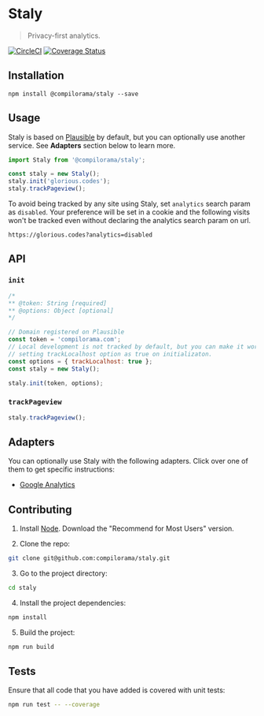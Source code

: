 # Staly

> Privacy-first analytics.

[![CircleCI](https://circleci.com/gh/compilorama/staly/tree/master.svg?style=svg)](https://circleci.com/gh/compilorama/staly/tree/master)
[![Coverage Status](https://coveralls.io/repos/github/compilorama/staly/badge.svg?branch=master)](https://coveralls.io/github/compilorama/staly?branch=master)

## Installation

```
npm install @compilorama/staly --save
```

## Usage

Staly is based on [Plausible](https://plausible.io/) by default, but you can optionally use another service. See **Adapters** section below to learn more.

``` javascript
import Staly from '@compilorama/staly';

const staly = new Staly();
staly.init('glorious.codes');
staly.trackPageview();
```

To avoid being tracked by any site using Staly, set `analytics` search param as `disabled`. Your preference will be set in a cookie and the following visits won't be tracked even without declaring the analytics search param on url.
```
https://glorious.codes?analytics=disabled
```

## API

### `init`

``` javascript
/*
** @token: String [required]
** @options: Object [optional]
*/

// Domain registered on Plausible
const token = 'compilorama.com';
// Local development is not tracked by default, but you can make it work by
// setting trackLocalhost option as true on initializaton.
const options = { trackLocalhost: true };
const staly = new Staly();

staly.init(token, options);
```

### `trackPageview`

``` javascript
staly.trackPageview();
```

## Adapters

You can optionally use Staly with the following adapters. Click over one of them to get specific instructions:

- [Google Analytics](https://github.com/compilorama/staly/blob/master/src/adapters/google-analytics/google-analytics.md)

## Contributing

1. Install [Node](https://nodejs.org/en/). Download the "Recommend for Most Users" version.

2. Clone the repo:
``` bash
git clone git@github.com:compilorama/staly.git
```

3. Go to the project directory:
``` bash
cd staly
```

4. Install the project dependencies:
``` bash
npm install
```

5. Build the project:
``` bash
npm run build
```

## Tests

Ensure that all code that you have added is covered with unit tests:
``` bash
npm run test -- --coverage
```

